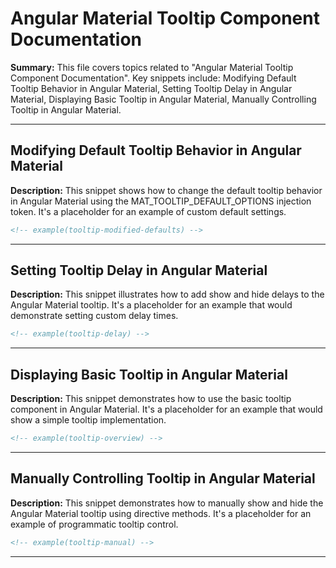 # Angular Material Tooltip Component Documentation

**Summary:** This file covers topics related to "Angular Material Tooltip Component Documentation". Key snippets include: Modifying Default Tooltip Behavior in Angular Material, Setting Tooltip Delay in Angular Material, Displaying Basic Tooltip in Angular Material, Manually Controlling Tooltip in Angular Material.

---

## Modifying Default Tooltip Behavior in Angular Material

**Description:** This snippet shows how to change the default tooltip behavior in Angular Material using the MAT_TOOLTIP_DEFAULT_OPTIONS injection token. It's a placeholder for an example of custom default settings.

```html
<!-- example(tooltip-modified-defaults) -->
```

---

## Setting Tooltip Delay in Angular Material

**Description:** This snippet illustrates how to add show and hide delays to the Angular Material tooltip. It's a placeholder for an example that would demonstrate setting custom delay times.

```html
<!-- example(tooltip-delay) -->
```

---

## Displaying Basic Tooltip in Angular Material

**Description:** This snippet demonstrates how to use the basic tooltip component in Angular Material. It's a placeholder for an example that would show a simple tooltip implementation.

```html
<!-- example(tooltip-overview) -->
```

---

## Manually Controlling Tooltip in Angular Material

**Description:** This snippet demonstrates how to manually show and hide the Angular Material tooltip using directive methods. It's a placeholder for an example of programmatic tooltip control.

```html
<!-- example(tooltip-manual) -->
```

---